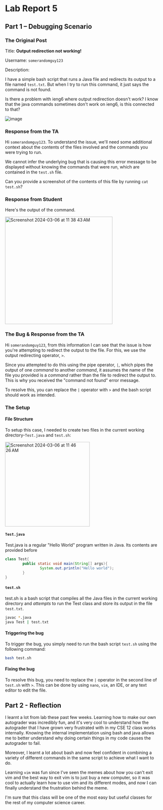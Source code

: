 # Lab Report 5

## Part 1 – Debugging Scenario

### The Original Post

Title: **Output redirection not working!**

Username: `somerandomguy123`

Description:

I have a simple bash script that runs a Java file and redirects its output to a file named `test.txt`. But when I try to run this command, it just says the command is not found.

Is there a problem with ieng6 where output redirection doesn't work? I know that the java commands sometimes don't work on ieng6, is this connected to that?

![image](https://github.com/flynn5627/cse15l-lab-reports/assets/156235257/79dedc7b-a176-4971-8c4a-7aac345e1731)

### Response from the TA

Hi `somerandomguy123`. To understand the issue, we'll need some additional context about the contents of the files involved and the commands you were trying to run. 

We cannot infer the underlying bug that is causing this error message to be displayed without knowing the commands that were run, which are contained in the `test.sh` file.

Can you provide a screenshot of the contents of this file by running `cat test.sh`?


### Response from Student

Here's the output of the command. 

<img width="353" alt="Screenshot 2024-03-06 at 11 38 43 AM" src="https://github.com/flynn5627/cse15l-lab-reports/assets/156235257/49c8dc9c-4ca6-41dc-8534-c767cb4d13a8">

### The Bug & Response from the TA

Hi `somerandomguy123`, from this information I can see that the issue is how you're attempting to redirect the output to the file. For this, we use the output redirecting operator, `>`.

Since you attempted to do this using the pipe operator, `|`, which pipes the output of one *command* to another *command*, it assumes the name of the file you provided is a *command* rather than the file to redirect the output to. This is why you received the "command not found" error message.

To resolve this, you can replace the `|` operator with `>` and the bash script should work as intended.

### The Setup

#### File Structure

To setup this case, I needed to create two files in the current working directory-`Test.java` and `test.sh`:

<img width="278" alt="Screenshot 2024-03-06 at 11 46 26 AM" src="https://github.com/flynn5627/cse15l-lab-reports/assets/156235257/1945ff24-d1bd-434f-b7aa-c4dc793f6db1">

#### `Test.java`

Test.java is a regular "Hello World" program written in Java. Its contents are provided before

```java
class Test{
        public static void main(String[] args){
                System.out.println("Hello world");
        }
}
```

#### `test.sh`

test.sh is a bash script that compiles all the Java files in the current working directory and *attempts* to run the Test class and store its output in the file `test.txt`.

```bash
javac *.java
java Test | test.txt
```

#### Triggering the bug

To trigger the bug, you simply need to run the bash script `test.sh` using the following command:

```bash
bash test.sh
```

#### Fixing the bug

To resolve this bug, you need to replace the `|` operator in the second line of `test.sh` with `>`. This can be done by using `nano`, `vim`, an IDE, or any text editor to edit the file.

## Part 2 - Reflection

I learnt a lot from lab these past few weeks. Learning how to make our own autograder was incredibly fun, and it's very cool to understand how the autograder that I have grown very frustrated with
in my CSE 12 class works internally. Knowing the internal implementation using bash and java allows me to better understand why doing certain things in my code causes the autograder to fail.

Moreover, I learnt a lot about bash and now feel confident in combining a variety of different commands in the same script to achieve what I want to do. 

Learning `vim` was fun since I've seen the memes about how you can't exit vim and the best way to exit vim is to just buy a new computer, so it was cool to actually learn how to use vim
and its different modes, and now I can finally understand the frustration behind the meme.

I'm sure that this class will be one of the most easy but useful classes for the rest of my computer science career.
